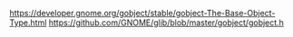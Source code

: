 https://developer.gnome.org/gobject/stable/gobject-The-Base-Object-Type.html
https://github.com/GNOME/glib/blob/master/gobject/gobject.h